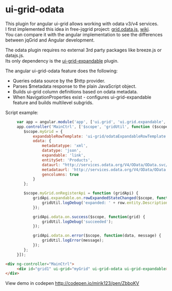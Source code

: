 # ui-grid-odata

This plugin for angular ui-grid allows working with odata v3/v4 services.<br/>
I first implemented this idea in free-jqgrid project: [grid.odata.js](https://github.com/free-jqgrid/jqGrid/blob/master/plugins/grid.odata.js), [wiki](https://github.com/free-jqgrid/jqGrid/wiki/OData-plugin-for-jqGrid).<br/>
You can compare it with the angular implementation to see the differences between jqGrid and Angular development. <br/>

The odata plugin requires no external 3rd party packages like breeze.js or datajs.js.<br/>
Its only dependency is the [ui-grid-expandable](https://github.com/angular-ui/ui-grid/tree/master/src/features/expandable) plugin.<br/>

The angular ui-grid-odata feature does the following: 
* Queries odata source by the $http provider.
* Parses $metadata response to the plain JavaScript object.
* Builds ui-grid column definitions based on odata metadata.
* When NavigationProperties exist - configures ui-grid-expandable feature and builds multilevel subgrids.

Script example:
````JavaScript
     var app = angular.module('app', ['ui.grid', 'ui.grid.expandable', 'ui.grid.odata']);
     app.controller('MainCtrl', ['$scope', 'gridUtil', function ($scope, gridUtil) {
        $scope.myGrid = {
            expandableRowTemplate: 'ui-grid/odataExpandableRowTemplate',
            odata: {
                metadatatype: 'xml',
                datatype: 'json',
                expandable: 'link',
                entitySet: 'Products',
                dataurl: "http://services.odata.org/V4/OData/OData.svc/Products",
                metadataurl: 'http://services.odata.org/V4/OData/OData.svc/$metadata',
                gencolumns: true
            }
        };

        $scope.myGrid.onRegisterApi = function (gridApi) {
            gridApi.expandable.on.rowExpandedStateChanged($scope, function(row) {
                gridUtil.logDebug('expanded: ' + row.entity.Description);
            });

            gridApi.odata.on.success($scope, function(grid) {
                gridUtil.logDebug('succeeded');
            });

            gridApi.odata.on.error($scope, function(data, message) {
                gridUtil.logError(message);
            });
        };
     }]);
````

````HTML
<div ng-controller="MainCtrl">
     <div id="grid1" ui-grid="myGrid" ui-grid-odata ui-grid-expandable></div>
</div>
````

View demo in codepen http://codepen.io/mirik123/pen/ZbboKV

